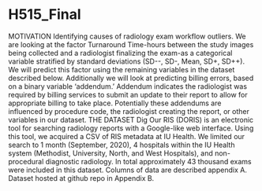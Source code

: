 # H515_Final

MOTIVATION
Identifying causes of radiology exam workflow outliers. We are looking at the factor Turnaround Time-hours between the study images being collected and a radiologist finalizing the exam-as a categorical variable stratified by standard deviations (SD--, SD-, Mean, SD+, SD++). We will predict this factor using the remaining variables in the dataset described below.
Additionally we will look at predicting billing errors, based on a binary variable ‘addendum.’ Addendum indicates the radiologist was required by billing services to submit an update to their report to allow for appropriate billing to take place. Potentially these addendums are influenced by procedure code, the radiologist creating the report, or other variables in our dataset.
THE DATASET
Dig Our RIS (DORIS) is an electronic tool for searching radiology reports with a Google-like web interface. Using this tool, we acquired a CSV of RIS metadata at IU Health. We limited our search to 1 month (September, 2020), 4 hospitals within the IU Health system (Methodist, University, North, and West Hospitals), and non-procedural diagnostic radiology. In total approximately 43 thousand exams were included in this dataset. Columns of data are described appendix A. Dataset hosted at github repo in Appendix B.
